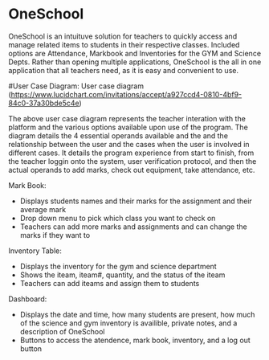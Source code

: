 # OneSchool
OneSchool is an intuituve solution for teachers to quickly access and manage related items to students in their respective classes. Included options are Attendance, Markbook and Inventories for the GYM and Science Depts. Rather than opening multiple applications, OneSchool is the all in one application that all teachers need, as it is easy and convenient to use.

#User Case Diagram:
User case diagram (https://www.lucidchart.com/invitations/accept/a927ccd4-0810-4bf9-84c0-37a30bde5c4e)

The above user case diagram represents the teacher interation with the platform and the various options available upon use of the program. The diagram details the 4 essential operands available and the and the relationship between the user and the cases when the user is involved in different cases. It details the program experience from start to finish, from the teacher loggin onto the system, user verification protocol, and then the actual operands to add marks, check out equipment, take attendance, etc.

Mark Book:
- Displays students names and their marks for the assignment and their average mark
- Drop down menu to pick which class you want to check on 
- Teachers can add more marks and assignments and can change the marks if they want to

Inventory Table:
- Displays the inventory for the gym and science department
- Shows the iteam, iteam#, quantity, and the status of the iteam
- Teachers can add iteams and assign them to students 

Dashboard:
- Displays the date and time, how many students are present, how much of the science and gym inventory is availible, private notes, and a description of OneSchool
- Buttons to access the atendence, mark book, inventory, and a log out button 
